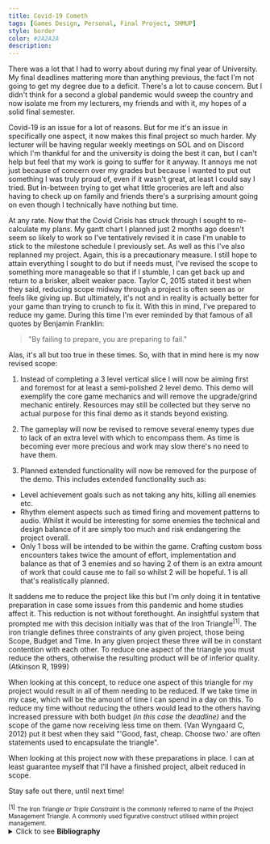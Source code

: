```yaml
---
title: Covid-19 Cometh
tags: [Games Design, Personal, Final Project, SHMUP]
style: border
color: #2A2A2A
description: 
---
```


There was a lot that I had to worry about during my final year of University. My final deadlines mattering more than anything previous, the fact I'm not going to get my degree due to a deficit. There's a lot to cause concern. But I didn't think for a second a global pandemic would sweep the country and now isolate me from my lecturers, my friends and with it, my hopes of a solid final semester.

Covid-19 is an issue for a lot of reasons. But for me it's an issue in specifically one aspect, it now makes this final project so much harder. My lecturer will be having regular weekly meetings on SOL and on Discord which I'm thankful for and the university is doing the best it can, but I can't help but feel that my work is going to suffer for it anyway. It annoys me not just because of concern over my grades but because I wanted to put out something I was truly proud of, even if it wasn't great, at least I could say I tried. But in-between trying to get what little groceries are left and also having to check up on family and friends there's a surprising amount going on even though I technically have nothing but time.

At any rate. Now that the Covid Crisis has struck through I sought to re-calculate my plans. My gantt chart I planned just 2 months ago doesn't seem so likely to work so I've tentatively revised it in case I'm unable to stick to the milestone schedule I previously set. As well as this I've also replanned my project. Again, this is a precautionary measure. I still hope to attain everything I sought to do but if needs must, I've revised the scope to something more manageable so that if I stumble, I can get back up and return to a brisker, albeit weaker pace. Taylor C, 2015 stated it best when they said, reducing scope midway through a project is often seen as or feels like giving up. But ultimately, it's not and in reality is actually better for your game than trying to crunch to fix it. With this in mind, I've prepared to reduce my game. During this time I'm ever reminded by that famous of all quotes by Benjamin Franklin:

> "By failing to prepare, you are preparing to fail."

Alas, it's all but too true in these times. So, with that in mind here is my now revised scope:

1. Instead of completing a 3 level vertical slice I will now be aiming first and foremost for at least a semi-polished 2 level demo. This demo will exemplify the core game mechanics and will remove the upgrade/grind mechanic entirely. Resources may still be collected but they serve no actual purpose for this final demo as it stands beyond existing.

2. The gameplay will now be revised to remove several enemy types due to lack of an extra level with which to encompass them. As time is becoming ever more precious and work may slow there's no need to have them.

3. Planned extended functionality will now be removed for the purpose of the demo. This includes extended functionality such as:
- Level achievement goals such as not taking any hits, killing all enemies etc.
- Rhythm element aspects such as timed firing and movement patterns to audio. Whilst it would be interesting for some enemies the technical and design balance of it are simply too much and risk endangering the project overall.
- Only 1 boss will be intended to be within the game. Crafting custom boss encounters takes twice the amount of effort, implementation and balance as that of 3 enemies and so having 2 of them is an extra amount of work that could cause me to fail so whilst 2 will be hopeful. 1 is all that's realistically planned.

It saddens me to reduce the project like this but I'm only doing it in tentative preparation in case some issues from this pandemic and home studies affect it. This reduction is not without forethought. An insightful system that prompted me with this decision initially was that of the Iron Triangle<sup>[1]</sup>. The iron triangle defines three constraints of any given project, those being Scope, Budget and Time. In any given project these three will be in constant contention with each other. To reduce one aspect of the triangle you must reduce the others, otherwise the resulting product will be of inferior quality. (Atkinson R, 1999)

When looking at this concept, to reduce one aspect of this triangle for my project would result in all of them needing to be reduced. If we take time in my case, which will be the amount of time I can spend in a day on this. To reduce my time without reducing the others would lead to the others having increased pressure with both budget _(in this case the deadline)_ and the scope of the game now receiving less time on them. (Van Wyngaard C, 2012) put it best when they said "'Good, fast, cheap. Choose two.' are often statements used to encapsulate the triangle".

When looking at this project now with these preparations in place. I can at least guarantee myself that I'll have a finished project, albeit reduced in scope.

Stay safe out there, until next time!

<div class="social-links">
<small>[1]</small> <sub>The Iron Triangle <em>or Triple Constraint</em> is the commonly referred to name of the Project Management Triangle. A commonly used figurative construct utilised within project management. </sub>
</div>

<details>
     <summary> Click to see <b>Bibliography</b> </summary> <br>

     <ul>
          <li>
               Green, P., 2013. <em>Splitting Stories Into Small, Vertical Slices.</em> [online] Agile @ Adobe. Available at: <a href="https://blogs.adobe.com/agile/2013/09/27/splitting-stories-into-small-vertical-slices"> https://blogs.adobe.com/agile/2013/09/27/splitting-stories-into-small-vertical-slices </a> [Accessed 11 May 2020].
          </li>
          <li>
               Gilbert, R., 2011. <em>. The Vertical Slice.</em> [online] Grumpy Gamer. Available at: <a href="https://grumpygamer.com/vertical_slice"> https://grumpygamer.com/vertical_slice </a> [Accessed 11 May 2020].
          </li>
          <li>
               Matthews, D., 2015. <em>Vertical Slice - Hellblade.</em> [online] Hellblade. Available at: <a href="https://www.hellblade.com/vertical-slice"> https://www.hellblade.com/vertical-slice </a> [Accessed 11 May 2020].
          </li>
     </ul>
</details>
